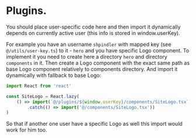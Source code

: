 # Plugins.

You should place user-specific code here and then import it dynamically
depends on currently active user (this info is stored in window.userKey).

For example you have an username `shpindler` with mapped key (see
`@/utils/user-key.ts`) to it - `hero` and you have specific Logo component. To
implement it you need to create here a directory `hero` and directory
`components` in it. Then create a Logo component with the exact same path as
base Logo component relatively to components directory. And import it
dynamically with fallback to base Logo:

```js
import React from 'react'

const SiteLogo = React.lazy(
    () => import(`@/plugins/${window.userKey}/components/SiteLogo.tsx`)
        .catch(() => import('@/components/SiteLogo.tsx'))
)
```

So that if another one user have a specific Logo as well this import would work
for him too.

